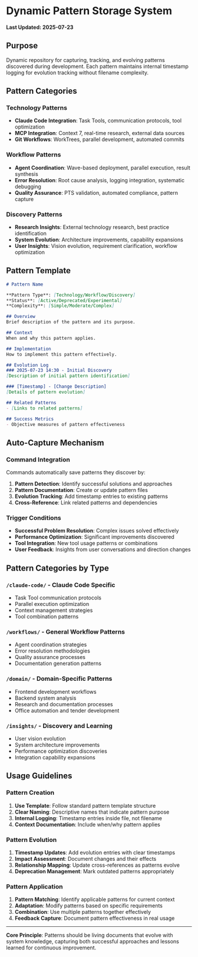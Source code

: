 # Dynamic Pattern Storage System

**Last Updated: 2025-07-23**

## Purpose

Dynamic repository for capturing, tracking, and evolving patterns discovered during development. Each pattern maintains internal timestamp logging for evolution tracking without filename complexity.

## Pattern Categories

### Technology Patterns
- **Claude Code Integration**: Task Tools, communication protocols, tool optimization
- **MCP Integration**: Context 7, real-time research, external data sources
- **Git Workflows**: WorkTrees, parallel development, automated commits

### Workflow Patterns  
- **Agent Coordination**: Wave-based deployment, parallel execution, result synthesis
- **Error Resolution**: Root cause analysis, logging integration, systematic debugging
- **Quality Assurance**: PTS validation, automated compliance, pattern capture

### Discovery Patterns
- **Research Insights**: External technology research, best practice identification
- **System Evolution**: Architecture improvements, capability expansions
- **User Insights**: Vision evolution, requirement clarification, workflow optimization

## Pattern Template

```markdown
# Pattern Name

**Pattern Type**: [Technology/Workflow/Discovery]
**Status**: [Active/Deprecated/Experimental]
**Complexity**: [Simple/Moderate/Complex]

## Overview
Brief description of the pattern and its purpose.

## Context
When and why this pattern applies.

## Implementation
How to implement this pattern effectively.

## Evolution Log
### 2025-07-23 14:30 - Initial Discovery
[Description of initial pattern identification]

### [Timestamp] - [Change Description]
[Details of pattern evolution]

## Related Patterns
- [Links to related patterns]

## Success Metrics
- Objective measures of pattern effectiveness
```

## Auto-Capture Mechanism

### Command Integration
Commands automatically save patterns they discover by:
1. **Pattern Detection**: Identify successful solutions and approaches
2. **Pattern Documentation**: Create or update pattern files
3. **Evolution Tracking**: Add timestamp entries to existing patterns
4. **Cross-Reference**: Link related patterns and dependencies

### Trigger Conditions
- **Successful Problem Resolution**: Complex issues solved effectively
- **Performance Optimization**: Significant improvements discovered
- **Tool Integration**: New tool usage patterns or combinations
- **User Feedback**: Insights from user conversations and direction changes

## Pattern Categories by Type

### `/claude-code/` - Claude Code Specific
- Task Tool communication protocols
- Parallel execution optimization
- Context management strategies
- Tool combination patterns

### `/workflows/` - General Workflow Patterns
- Agent coordination strategies
- Error resolution methodologies
- Quality assurance processes
- Documentation generation patterns

### `/domain/` - Domain-Specific Patterns
- Frontend development workflows
- Backend system analysis
- Research and documentation processes
- Office automation and tender development

### `/insights/` - Discovery and Learning
- User vision evolution
- System architecture improvements
- Performance optimization discoveries
- Integration capability expansions

## Usage Guidelines

### Pattern Creation
1. **Use Template**: Follow standard pattern template structure
2. **Clear Naming**: Descriptive names that indicate pattern purpose
3. **Internal Logging**: Timestamp entries inside file, not filename
4. **Context Documentation**: Include when/why pattern applies

### Pattern Evolution
1. **Timestamp Updates**: Add evolution entries with clear timestamps
2. **Impact Assessment**: Document changes and their effects
3. **Relationship Mapping**: Update cross-references as patterns evolve
4. **Deprecation Management**: Mark outdated patterns appropriately

### Pattern Application
1. **Pattern Matching**: Identify applicable patterns for current context
2. **Adaptation**: Modify patterns based on specific requirements
3. **Combination**: Use multiple patterns together effectively
4. **Feedback Capture**: Document pattern effectiveness in real usage

---

**Core Principle**: Patterns should be living documents that evolve with system knowledge, capturing both successful approaches and lessons learned for continuous improvement.